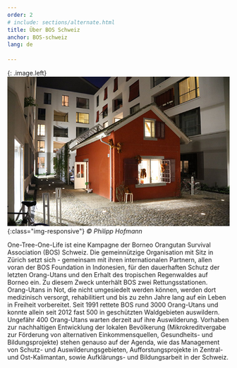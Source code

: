 ```yaml
---
order: 2
# include: sections/alternate.html
title: Über BOS Schweiz
anchor: BOS-schweiz
lang: de

---
```

{: .image.left}
![BOS HQ Zürich](/assets/img/bos-hq.jpg){:class="img-responsive"}
_&copy; Philipp Hofmann_

One-Tree-One-Life ist eine Kampagne der Borneo Orangutan Survival Association (BOS) Schweiz. Die gemeinnützige Organisation mit Sitz in Zürich setzt sich - gemeinsam mit ihren internationalen Partnern, allen voran der BOS Foundation in Indonesien, für den dauerhaften Schutz der letzten Orang-Utans und den Erhalt des tropischen Regenwaldes auf Borneo ein. Zu diesem Zweck unterhält BOS zwei Rettungsstationen. Orang-Utans in Not, die nicht umgesiedelt werden können, werden dort medizinisch versorgt, rehabilitiert und bis zu zehn Jahre lang auf ein Leben in Freiheit vorbereitet. Seit 1991 rettete BOS rund 3000 Orang-Utans und konnte allein seit 2012 fast 500 in geschützten Waldgebieten auswildern. Ungefähr 400 Orang-Utans warten derzeit auf ihre Auswilderung. Vorhaben zur nachhaltigen Entwicklung der lokalen Bevölkerung (Mikrokreditvergabe zur Förderung von alternativen Einkommensquellen, Gesundheits- und Bildungsprojekte) stehen genauso auf der Agenda, wie das Management von Schutz- und Auswilderungsgebieten, Aufforstungsprojekte in Zentral- und Ost-Kalimantan, sowie Aufklärungs- und Bildungsarbeit in der Schweiz.


